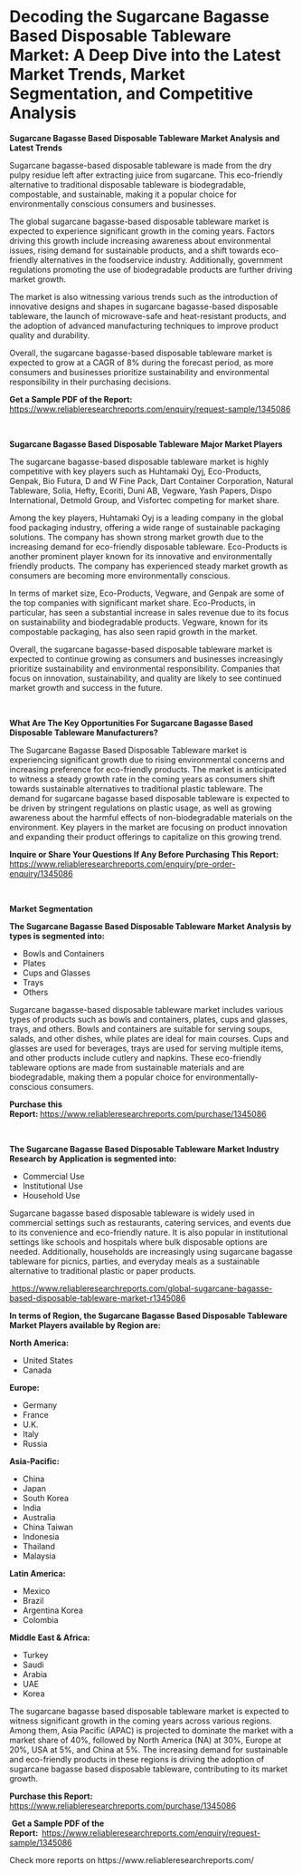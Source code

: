 <p><h1>Decoding the Sugarcane Bagasse Based Disposable Tableware Market: A Deep Dive into the Latest Market Trends, Market Segmentation, and Competitive Analysis</h1></p><p><strong>Sugarcane Bagasse Based Disposable Tableware Market Analysis and Latest Trends</strong></p>
<p><p>Sugarcane bagasse-based disposable tableware is made from the dry pulpy residue left after extracting juice from sugarcane. This eco-friendly alternative to traditional disposable tableware is biodegradable, compostable, and sustainable, making it a popular choice for environmentally conscious consumers and businesses.</p><p>The global sugarcane bagasse-based disposable tableware market is expected to experience significant growth in the coming years. Factors driving this growth include increasing awareness about environmental issues, rising demand for sustainable products, and a shift towards eco-friendly alternatives in the foodservice industry. Additionally, government regulations promoting the use of biodegradable products are further driving market growth.</p><p>The market is also witnessing various trends such as the introduction of innovative designs and shapes in sugarcane bagasse-based disposable tableware, the launch of microwave-safe and heat-resistant products, and the adoption of advanced manufacturing techniques to improve product quality and durability.</p><p>Overall, the sugarcane bagasse-based disposable tableware market is expected to grow at a CAGR of 8% during the forecast period, as more consumers and businesses prioritize sustainability and environmental responsibility in their purchasing decisions.</p></p>
<p><strong>Get a Sample PDF of the Report:&nbsp;</strong> <a href="https://www.reliableresearchreports.com/enquiry/request-sample/1345086">https://www.reliableresearchreports.com/enquiry/request-sample/1345086</a></p>
<p>&nbsp;</p>
<p><strong>Sugarcane Bagasse Based Disposable Tableware Major Market Players</strong></p>
<p><p>The sugarcane bagasse-based disposable tableware market is highly competitive with key players such as Huhtamaki Oyj, Eco-Products, Genpak, Bio Futura, D and W Fine Pack, Dart Container Corporation, Natural Tableware, Solia, Hefty, Ecoriti, Duni AB, Vegware, Yash Papers, Dispo International, Detmold Group, and Visfortec competing for market share.</p><p>Among the key players, Huhtamaki Oyj is a leading company in the global food packaging industry, offering a wide range of sustainable packaging solutions. The company has shown strong market growth due to the increasing demand for eco-friendly disposable tableware. Eco-Products is another prominent player known for its innovative and environmentally friendly products. The company has experienced steady market growth as consumers are becoming more environmentally conscious.</p><p>In terms of market size, Eco-Products, Vegware, and Genpak are some of the top companies with significant market share. Eco-Products, in particular, has seen a substantial increase in sales revenue due to its focus on sustainability and biodegradable products. Vegware, known for its compostable packaging, has also seen rapid growth in the market.</p><p>Overall, the sugarcane bagasse-based disposable tableware market is expected to continue growing as consumers and businesses increasingly prioritize sustainability and environmental responsibility. Companies that focus on innovation, sustainability, and quality are likely to see continued market growth and success in the future.</p></p>
<p>&nbsp;</p>
<p><strong>What Are The Key Opportunities For Sugarcane Bagasse Based Disposable Tableware Manufacturers?</strong></p>
<p><p>The Sugarcane Bagasse Based Disposable Tableware market is experiencing significant growth due to rising environmental concerns and increasing preference for eco-friendly products. The market is anticipated to witness a steady growth rate in the coming years as consumers shift towards sustainable alternatives to traditional plastic tableware. The demand for sugarcane bagasse based disposable tableware is expected to be driven by stringent regulations on plastic usage, as well as growing awareness about the harmful effects of non-biodegradable materials on the environment. Key players in the market are focusing on product innovation and expanding their product offerings to capitalize on this growing trend.</p></p>
<p><strong>Inquire or Share Your Questions If Any Before Purchasing This Report:</strong> <a href="https://www.reliableresearchreports.com/enquiry/pre-order-enquiry/1345086">https://www.reliableresearchreports.com/enquiry/pre-order-enquiry/1345086</a></p>
<p>&nbsp;</p>
<p><strong>Market Segmentation</strong></p>
<p><strong>The Sugarcane Bagasse Based Disposable Tableware Market Analysis by types is segmented into:</strong></p>
<p><ul><li>Bowls and Containers</li><li>Plates</li><li>Cups and Glasses</li><li>Trays</li><li>Others</li></ul></p>
<p><p>Sugarcane bagasse-based disposable tableware market includes various types of products such as bowls and containers, plates, cups and glasses, trays, and others. Bowls and containers are suitable for serving soups, salads, and other dishes, while plates are ideal for main courses. Cups and glasses are used for beverages, trays are used for serving multiple items, and other products include cutlery and napkins. These eco-friendly tableware options are made from sustainable materials and are biodegradable, making them a popular choice for environmentally-conscious consumers.</p></p>
<p><strong>Purchase this Report:&nbsp;</strong><a href="https://www.reliableresearchreports.com/purchase/1345086">https://www.reliableresearchreports.com/purchase/1345086</a></p>
<p>&nbsp;</p>
<p><strong>The Sugarcane Bagasse Based Disposable Tableware Market Industry Research by Application is segmented into:</strong></p>
<p><ul><li>Commercial Use</li><li>Institutional Use</li><li>Household Use</li></ul></p>
<p><p>Sugarcane bagasse based disposable tableware is widely used in commercial settings such as restaurants, catering services, and events due to its convenience and eco-friendly nature. It is also popular in institutional settings like schools and hospitals where bulk disposable options are needed. Additionally, households are increasingly using sugarcane bagasse tableware for picnics, parties, and everyday meals as a sustainable alternative to traditional plastic or paper products.</p></p>
<p><a href="https://www.reliableresearchreports.com/global-sugarcane-bagasse-based-disposable-tableware-market-r1345086">&nbsp;https://www.reliableresearchreports.com/global-sugarcane-bagasse-based-disposable-tableware-market-r1345086</a></p>
<p><strong>In terms of Region, the Sugarcane Bagasse Based Disposable Tableware Market Players available by Region are:</strong></p>
<p>
    <p> <strong> North America: </strong>
        <ul>
            <li>United States</li>
            <li>Canada</li>
        </ul>
        </p> 
    <p> <strong> Europe: </strong>
        <ul>
            <li>Germany</li>
            <li>France</li>
            <li>U.K.</li>
            <li>Italy</li>
            <li>Russia</li>
        </ul>
        </p> 
    <p> <strong> Asia-Pacific: </strong>
        <ul>
            <li>China</li>
            <li>Japan</li>
            <li>South Korea</li>
            <li>India</li>
            <li>Australia</li>
            <li>China Taiwan</li>
            <li>Indonesia</li>
            <li>Thailand</li>
            <li>Malaysia</li>
        </ul>
        </p> 
    <p> <strong> Latin America: </strong>
        <ul>
            <li>Mexico</li>
            <li>Brazil</li>
            <li>Argentina Korea</li>
            <li>Colombia</li>
        </ul>
        </p> 
    <p> <strong> Middle East & Africa: </strong>
        <ul>
            <li>Turkey</li>
            <li>Saudi</li>
            <li>Arabia</li>
            <li>UAE</li>
            <li>Korea</li>
        </ul>
    </p>
    </p>
<p><p>The sugarcane bagasse based disposable tableware market is expected to witness significant growth in the coming years across various regions. Among them, Asia Pacific (APAC) is projected to dominate the market with a market share of 40%, followed by North America (NA) at 30%, Europe at 20%, USA at 5%, and China at 5%. The increasing demand for sustainable and eco-friendly products in these regions is driving the adoption of sugarcane bagasse based disposable tableware, contributing to its market growth.</p></p>
<p><strong>Purchase this Report: </strong><a href="https://www.reliableresearchreports.com/purchase/1345086">https://www.reliableresearchreports.com/purchase/1345086</a></p>
<p>&nbsp;<strong>Get a Sample PDF of the Report:&nbsp;&nbsp;</strong><a href="https://www.reliableresearchreports.com/enquiry/request-sample/1345086">https://www.reliableresearchreports.com/enquiry/request-sample/1345086</a></p>
<p><strong></strong></p>
<p>Check more reports on https://www.reliableresearchreports.com/</p>